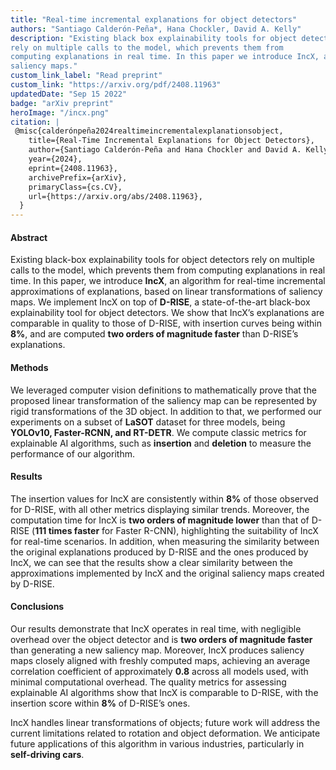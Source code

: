 ```yaml
---
title: "Real-time incremental explanations for object detectors"
authors: "Santiago Calderón-Peña*, Hana Chockler, David A. Kelly"
description: "Existing black box explainability tools for object detectors
rely on multiple calls to the model, which prevents them from
computing explanations in real time. In this paper we introduce IncX, an algorithm for real-time incremental approximations of explanations, based on linear transformations of
saliency maps."
custom_link_label: "Read preprint"
custom_link: "https://arxiv.org/pdf/2408.11963"
updatedDate: "Sep 15 2022"
badge: "arXiv preprint"
heroImage: "/incx.png"
citation: |
 @misc{calderónpeña2024realtimeincrementalexplanationsobject,
    title={Real-Time Incremental Explanations for Object Detectors}, 
    author={Santiago Calderón-Peña and Hana Chockler and David A. Kelly},
    year={2024},
    eprint={2408.11963},
    archivePrefix={arXiv},
    primaryClass={cs.CV},
    url={https://arxiv.org/abs/2408.11963}, 
  }
---
```


<h4>Abstract</h4>  
<p>Existing black-box explainability tools for object detectors rely on multiple calls to the model, which prevents them from computing explanations in real time. In this paper, we introduce <strong>IncX</strong>, an algorithm for real-time incremental approximations of explanations, based on linear transformations of saliency maps. We implement IncX on top of <strong>D-RISE</strong>, a state-of-the-art black-box explainability tool for object detectors. We show that IncX’s explanations are comparable in quality to those of D-RISE, with insertion curves being within <strong>8%</strong>, and are computed <strong>two orders of magnitude faster</strong> than D-RISE’s explanations.</p>

<h4>Methods</h4>  
<p>We leveraged computer vision definitions to mathematically prove that the proposed linear transformation of the saliency map can be represented by rigid transformations of the 3D object. In addition to that, we performed our experiments on a subset of <strong>LaSOT</strong> dataset for three models, being <strong>YOLOv10, Faster-RCNN, and RT-DETR</strong>. We compute classic metrics for explainable AI algorithms, such as <strong>insertion</strong> and <strong>deletion</strong> to measure the performance of our algorithm.</p>

<h4>Results</h4>  
<p>The insertion values for IncX are consistently within <strong>8%</strong> of those observed for D-RISE, with all other metrics displaying similar trends. Moreover, the computation time for IncX is <strong>two orders of magnitude lower</strong> than that of D-RISE (<strong>111 times faster</strong> for Faster R-CNN), highlighting the suitability of IncX for real-time scenarios. In addition, when measuring the similarity between the original explanations produced by D-RISE and the ones produced by IncX, we can see that the results show a clear similarity between the approximations implemented by IncX and the original saliency maps created by D-RISE.</p>

<h4>Conclusions</h4>  
<p>Our results demonstrate that IncX operates in real time, with negligible overhead over the object detector and is <strong>two orders of magnitude faster</strong> than generating a new saliency map. Moreover, IncX produces saliency maps closely aligned with freshly computed maps, achieving an average correlation coefficient of approximately <strong>0.8</strong> across all models used, with minimal computational overhead. The quality metrics for assessing explainable AI algorithms show that IncX is comparable to D-RISE, with the insertion score within <strong>8%</strong> of D-RISE’s ones.</p>  
<p>IncX handles linear transformations of objects; future work will address the current limitations related to rotation and object deformation. We anticipate future applications of this algorithm in various industries, particularly in <strong>self-driving cars</strong>.</p>